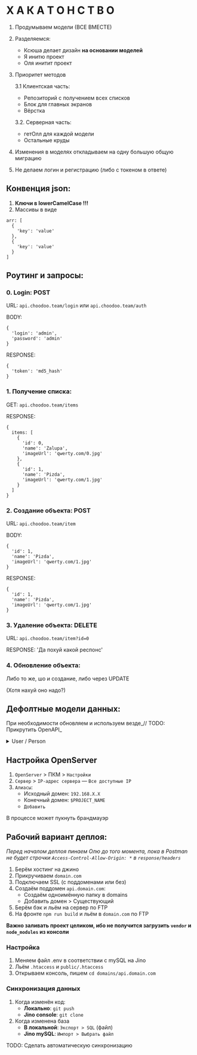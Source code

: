 # Х А К А Т О Н С Т В О

1. Продумываем модели (ВСЕ ВМЕСТЕ)
2. Разделяемся:
    - Ксюша делает дизайн **на основании моделей**
    - Я инитю проект
    - Оля инитит проект
3. Приоритет методов

   3.1 Клиентская часть:
    - Репозиторий с получением всех списков
    - Блок для главных экранов
    - Вёрстка

   3.2. Серверная часть:
    - гетОлл для каждой модели
    - Остальные круды

4. Изменения в моделях откладываем на одну большую общую миграцию
5. Не делаем логин и регистрацию (либо с токеном в ответе)

## Конвенция json:

1. **Ключи в lowerCamelCase !!!**
2. Массивы в виде

```
arr: [
  {
    'key': 'value'
  },
  {
    'key': 'value'
  }
]
```

## Роутинг и запросы:

### 0. Login: POST

URL: `api.choodoo.team/login` или `api.choodoo.team/auth`

BODY:

```
{
  'login': 'admin',
  'password': 'admin'
}
```

RESPONSE:

```
{
  'token': 'md5_hash'
}
```

### 1. Получение списка:

GET: `api.choodoo.team/items`

RESPONSE:

```
{
  items: [
    {
      'id': 0,
      'name': 'Zalupa',
      'imageUrl': 'qwerty.com/0.jpg'
    },
    {
      'id': 1,
      'name': 'Pizda',
      'imageUrl': 'qwerty.com/1.jpg'
    }
  ]
}
```

### 2. Создание объекта: POST

URL: `api.choodoo.team/item`

BODY:

```
{
  'id': 1,
  'name': 'Pizda',
  'imageUrl': 'qwerty.com/1.jpg'
}
```

RESPONSE:

```
{
  'id': 1,
  'name': 'Pizda',
  'imageUrl': 'qwerty.com/1.jpg'
}
```

### 3. Удаление объекта: DELETE

URL: `api.choodoo.team/item?id=0`

RESPONSE: 'Да похуй какой респонс'

### 4. Обновление объекта:

Либо то же, шо и создание, либо через UPDATE

(Хотя нахуй оно надо?)

## Дефолтные модели данных:

При необходимости обновляем и используем везде_// TODO: Прикрутить OpenAPI_

[//]: # (TODO: Прикрутить OpenAPI)

<details> 
   <summary>User / Person </summary>

   ```
   id: int
   name: String
   imageUrl: String
   position: String?
   bio: String?
   ```

</details>

## Настройка OpenServer

1. `OpenServer` > ПКМ > `Настройки`
2. `Сервер` > `IP-адрес сервера` — `Все доступные IP`
3. `Алиасы`:
   - Исходный домен: `192.168.X.X` 
   - Конечный домен: `$PROJECT_NAME`
   - `Добавить`

В процессе может пукнуть брандмауэр

## Рабочий вариант деплоя:

_Перед началом деплоя пинаем Олю до того момента, пока в Postman не будет строчки `Access-Control-Allow-Origin: *`
в `response/headers`_

1. Берём хостинг на джино
2. Прикручиваем `domain.com`
3. Подключаем SSL (с поддоменами или без)
4. Создаём поддомен `api.domain.com`:
    - Создаём одноимённую папку в domains
    - Добавить домен > Существующий
5. Берём бэк и льём на сервер по FTP
6. На фронте `npm run build` и льём в `domain.com` по FTP

**Важно заливать проект целиком, ибо не получится загрузить `vendor` и `node_modules` из консоли**

### Настройка

1. Меняем файл .env в соответствии с mySQL на Jino
2. Льём `.htaccess` и `public/.htaccess`
3. Открываем консоль, пишем `cd domains/api.domain.com`

### Синхронизация данных

1. Когда изменён код:
    - **Локально**: `git push`
    - **Jino console**: `git clone`
2. Когда изменена база
    - **В локальной**: `Экспорт > SQL` (файл)
    - **Jino mySQL**: `Импорт > Выбрать файл`

TODO: Сделать автоматическую синхронизацию